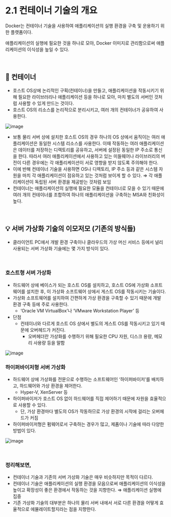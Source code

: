 # 2.1 컨테이너 기술의 개요

Docker는 컨테이너 기술을 사용하여 애플리케이션의 실행 환경을 구축 및 운용하기 위한 플랫폼이다.

애플리케이션의 실행에 필요한 것을 하나로 모아, Docker 이미지로 관리함으로써 애플리케이션의 이식성을 높일 수 있다.

<br>

## 📌 컨테이너

- 호스트 OS상에 논리적인 구획(컨테이너)을 만들고, 애플리케이션을 작동시키기 위해 필요한 라이브러리나 애플리케이션 등을 하나로 모아, 마치 별도의 서버인 것처럼 사용할 수 있게 만드는 것이다.
- 호스트 OS의 리소스를 논리적으로 분리시키고, 여러 개의 컨테이너가 공유하여 사용한다.

![image](https://user-images.githubusercontent.com/69254943/202852542-bc56dc7d-d34c-469e-b300-db5069dcdd2a.png)

- 보통 물리 서버 상에 설치한 호스트 OS의 경우 하나의 OS 상에서 움직이는 여러 애플리케이션은 동일한 시스템 리소스를 사용한다. 이때 작동하는 여러 애플리케이션은 데이터를 저장하는 디렉토리를 공유하고, 서버에 설정된 동일한 IP 주소로 통신을 한다. 따라서 여러 애플리케이션에서 사용하고 있는 미들웨어나 라이브러리의 버전이 다른 경우에는 각 애플리케이션이 서로 영향을 받지 않도록 주의해야 한다.
- 이에 반해 컨테이너 기술을 사용하면 OS나 디렉토리, IP 주소 등과 같은 시스템 자원을 마치 각 애플리케이션이 점유하고 있는 것처럼 보이게 할 수 있다. ⇒ 각 애플리케이션이 독립된 서버 환경을 제공받는 것처럼 보임
- 컨테이너는 애플리케이션의 실행에 필요한 모듈을 컨테이너로 모을 수 있기 때문에 여러 개의 컨테이너를 조합하여 하나의 애플리케이션을 구축하는 MSA와 친화성이 높다.

<br>

## 💡 서버 가상화 기술의 이모저모 (기존의 방식들)

- 클라이언트 PC에서 개발 환경 구축이나 클라우드의 가상 머신 서비스 등에서 널리 사용되는 서버 가상화 기술에는 몇 가지 방식이 있다.

<br>

### **호스트형 서버 가상화**

- 하드웨어 상에 베이스가 되는 호스트 OS를 설치하고, 호스트 OS에 가상화 소프트웨어를 설치한 후, 이 가상화 소프트웨어 상에서 게스트 OS를 작동시키는 기술이다.
- 가상화 소프트웨어를 설치하여 간편하게 가상 환경을 구축할 수 있기 때문에 개발 환경 구축 등에 주로 사용한다.
    - ‘Oracle VM VirtualBox’나 ‘VMware Workstation Player’ 등
- 단점
    - 컨테이너와 다르게 호스트 OS 상에서 별도의 게스트 OS를 작동시키고 있기 때문에 오버헤드가 커진다.
        - 오버헤더란 가상화를 수행하기 위해 필요한 CPU 자원, 디스크 용량, 메모리 사용량 등을 말함

![image](https://user-images.githubusercontent.com/69254943/202852565-0fdb9cf1-ae1e-43d0-8bfa-a092e327f17b.png)

### 하이퍼바이저형 서버 가상화

- 하드웨어 상에 가상화를 전문으로 수행하는 소프트웨어인 ‘하이퍼바이저’를 배치하고, 하드웨어와 가상 환경을 제어한다.
    - Hyper-V, XenServer 등
- 하이퍼바이저가 호스트 OS 없이 하드웨어를 직접 제어하기 때문에 자원을 효율적으로 사용할 수 있다.
    - 단, 가상 환경마다 별도의 OS가 작동하므로 가상 환경의 시작에 걸리는 오버헤드가 커짐
- 하이퍼바이저형은 펌웨어로서 구축하는 경우가 많고, 제품이나 기술에 따라 다양한 방법이 있다.

![image](https://user-images.githubusercontent.com/69254943/202852588-6ca79f0e-413d-4b48-8006-50f46b6cbb70.png)

<br>

### 정리해보면,

- 컨테이너 기술과 기존의 서버 가상화 기술은 매우 비슷하지만 목적이 다르다.
- 컨테이너 기술은 애플리케이션의 실행 환경을 모음으로써 애플리케이션의 이식성을 높이고 확장성이 좋은 환경에서 작동하는 것을 지향한다. ⇒ 애플리케이션 실행에 집중
- 기존 가상화 기술의 대부분은 하나의 물리 서버 내에서 서로 다른 환경을 어떻게 효율적으로 에뮬레이트할지라는 점을 지향한다.